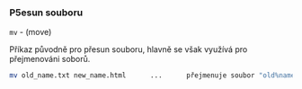 ### P5esun souboru 

`mv` - (move)

Příkaz původně pro přesun souboru, hlavně se však využívá pro přejmenováni soborů.

```bash
mv old_name.txt new_name.html      ...      přejmenuje soubor "old%name.txt" na "new_name.html"
```